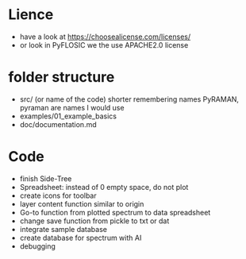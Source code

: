 # Lience 
 - have a look at https://choosealicense.com/licenses/
 - or look in PyFLOSIC we the use APACHE2.0 license 
# folder structure 
- src/ (or name of the code) shorter remembering names PyRAMAN, pyraman are names I would use 
- examples/01_example_basics 
- doc/documentation.md  
# Code
- finish Side-Tree
- Spreadsheet: instead of 0 empty space, do not plot
- create icons for toolbar
- layer content function similar to origin
- Go-to function from plotted spectrum to data spreadsheet
- change save function from pickle to txt or dat
- integrate sample database
- create database for spectrum with AI 
- debugging
